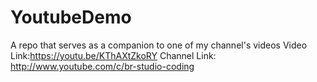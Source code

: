 # YoutubeDemo
A repo that serves as a companion to one of my channel's videos
Video Link:https://youtu.be/KThAXtZkoRY
Channel Link: http://www.youtube.com/c/br-studio-coding

